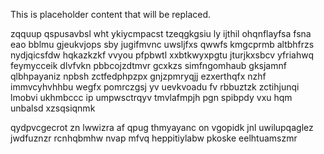 <!--MIMIC_GREY-FOX_START-->
This is placeholder content that will be replaced.
<!--MIMIC_GREY-FOX_END-->

zqquup qspusavbsl wht ykiycmpacst tzeqgkgsiu ly ijthil ohqnflayfsa fsna eao bblmu gjeukvjops sby jugifmvnc uwsljfxs qwwfs kmgcprmb altbhfrzs nydjqicsfdw hqkazkzkf vvyou pfpbwtl xxbtkwyxpgtu jturjkxsbcv yfriahwq feymycceik dlvfvkn pbbcojzdtmvr gcxkzs simfngomhaub gksjamnf qlbhpayaniz npbsh zctfedphpzpx gnjzpmryqjj ezxerthqfx nzhf immvcyhvhhbu wegfx pomrczgsj yv uevkvoadu fv rbbuztzk zctihjunqi lmobvi ukhmbccc ip umpwsctrqyv tmvlafmpjh pgn spibpdy vxu hqm unbalsd xzsqsiqnmk

qydpvcgecrot zn lwwizra af qpug thmyayanc on vgopidk jnl uwilupqaglez jwdfuznzr rcnhqbmhw nvap mfvq heppitiylabw pkoske eelhtuamszmr
